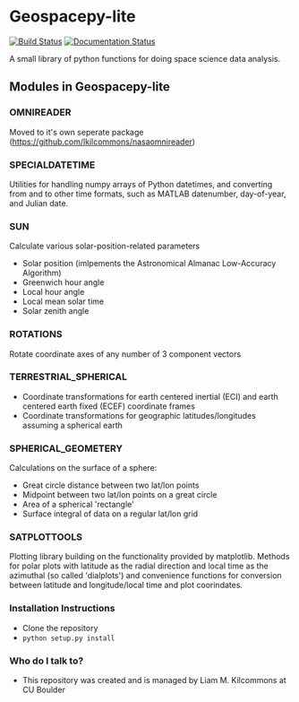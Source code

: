 # Geospacepy-lite #

[![Build Status](https://travis-ci.org/lkilcommons/geospacepy-lite.svg?branch=master)](https://travis-ci.org/lkilcommons/geospacepy-lite)
[![Documentation Status](https://readthedocs.org/projects/geospacepy-lite/badge/?version=level_up_code_and_docs)](https://geospacepy-lite.readthedocs.io/en/level_up_code_and_docs/?badge=level_up_code_and_docs)

A small library of python functions for doing space science data analysis.

## Modules in Geospacepy-lite ###

### OMNIREADER ###

Moved to it's own seperate package (https://github.com/lkilcommons/nasaomnireader)

### SPECIALDATETIME ###

Utilities for handling numpy arrays of Python datetimes, and converting from and to other time formats, such as MATLAB datenumber, day-of-year, and Julian date.

### SUN ###

Calculate various solar-position-related parameters

* Solar position (imlpements the Astronomical Almanac Low-Accuracy Algorithm)
* Greenwich hour angle
* Local hour angle
* Local mean solar time
* Solar zenith angle

### ROTATIONS ###

Rotate coordinate axes of any number of 3 component vectors

### TERRESTRIAL_SPHERICAL ###

* Coordinate transformations for earth centered inertial (ECI) and earth centered earth fixed (ECEF) coordinate frames
* Coordinate transformations for geographic latitudes/longitudes assuming a spherical earth

### SPHERICAL_GEOMETERY ###

Calculations on the surface of a sphere:

* Great circle distance between two lat/lon points
* Midpoint between two lat/lon points on a great circle
* Area of a spherical 'rectangle'
* Surface integral of data on a regular lat/lon grid

### SATPLOTTOOLS ###

Plotting library building on the functionality provided by matplotlib. Methods for polar plots with latitude as the radial direction and local time as the azimuthal (so called 'dialplots') and convenience functions for conversion between latitude and longitude/local time and plot coorindates.

### Installation Instructions ###

* Clone the repository
* `python setup.py install`

### Who do I talk to? ###

* This repository was created and is managed by Liam M. Kilcommons at CU Boulder
